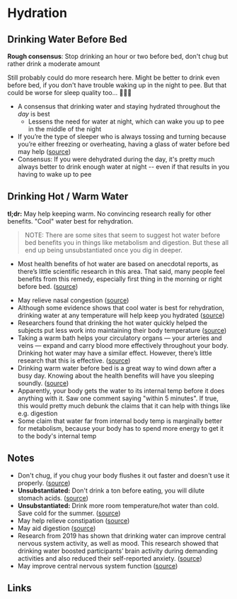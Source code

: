 # Hydration

## Drinking Water Before Bed

**Rough consensus**: Stop drinking an hour or two before bed, don't chug but rather drink a moderate amount

Still probably could do more research here. Might be better to drink even before bed, if you don't have trouble waking up in the night to pee. But that could be worse for sleep quality too... 🤷🏼‍♂️

- A consensus that drinking water and staying hydrated throughout the _day_ is best
  - Lessens the need for water at night, which can wake you up to pee in the middle of the night
- If you’re the type of sleeper who is always tossing and turning because you’re either freezing or overheating, having a glass of water before bed may help ([source](https://www.tasteofhome.com/article/drinking-water-before-bed/#:~:text=If%20you%E2%80%99re%20the%20type%20of%20sleeper%20who%20is%20always%20tossing%20and%20turning%20because%20you%E2%80%99re%20either%20freezing%20or%20overheating%2C%20having%20a%20glass%20of%20water%20before%20bed%20may%20help))
- Consensus: If you were dehydrated during the day, it's pretty much always better to drink enough water at night -- even if that results in you having to wake up to pee

## Drinking Hot / Warm Water

**tl;dr:** May help keeping warm. No convincing research really for other benefits. "Cool" water best for rehydration.

> NOTE: There are some sites that seem to suggest hot water before bed benefits you in things like metabolism and digestion. But these all end up being unsubstantiated once you dig in deeper.

- Most health benefits of hot water are based on anecdotal reports, as there’s little scientific research in this area. That said, many people feel benefits from this remedy, especially first thing in the morning or right before bed. ([source](https://www.healthline.com/health/benefits-of-drinking-hot-water#:~:text=most%20health%20benefits%20of%20hot%20water%20are%20based%20on%20anecdotal%20reports%2C%20as%20there%E2%80%99s%20little%20scientific%20research%20in%20this%20area.%20that%20said%2C%20many%20people%20feel%20benefits%20from%20this%20remedy%2C%20especially%20first%20thing%20in%20the%20morning%20or%20right%20before%20bed.))
<!-- - When drinking hot beverages, research recommends an optimal temperature of between 130 and 160°F (54 and 71°C). ([source](<https://www.healthline.com/health/benefits-of-drinking-hot-water#:~:text=when%20drinking%20hot%20beverages%2C%20researchtrusted%20source%20recommends%20an%20optimal%20temperature%20of%20between%20130%20and%20160%C2%B0f%20(54%20and%2071%C2%B0c).>)) -->
- May relieve nasal congestion ([source](https://www.healthline.com/health/benefits-of-drinking-hot-water#:~:text=may%20relieve%20nasal%20congestion))
- Although some evidence shows that cool water is best for rehydration, drinking water at any temperature will help keep you hydrated ([source](https://www.healthline.com/health/benefits-of-drinking-hot-water#:~:text=although%20some%20evidencetrusted%20source%20shows%20that%20cool%20water%20is%20best%20for%20rehydration%2C%20drinking%20water%20at%20any%20temperature%20will%20help%20keep%20you%20hydrated))
- Researchers found that drinking the hot water quickly helped the subjects put less work into maintaining their body temperature ([source](https://www.healthline.com/health/benefits-of-drinking-hot-water#:~:text=researchers%20found%20that%20drinking%20the%20hot%20water%20quickly%20helped%20the%20subjects%20put%20less%20work%20into%20maintaining%20their%20body%20temperature))
- Taking a warm bath helps your circulatory organs — your arteries and veins — expand and carry blood more effectively throughout your body. Drinking hot water may have a similar effect. However, there’s little research that this is effective. ([source](https://www.healthline.com/health/benefits-of-drinking-hot-water#:~:text=Taking%20a%20warm,this%20is%20effective.))
- Drinking warm water before bed is a great way to wind down after a busy day. Knowing about the health benefits will have you sleeping soundly. ([source](www.healthline.com/health/benefits-of-drinking-hot-water#:~:text=drinking%20warm%20water%20before%20bed%20is%20a%20great%20way%20to%20wind%20down%20after%20a%20busy%20day.%20knowing%20about%20the%20health%20benefits%20will%20have%20you%20sleeping%20soundly.))
- Apparently, your body gets the water to its internal temp before it does anything with it. Saw one comment saying "within 5 minutes". If true, this would pretty much debunk the claims that it can help with things like e.g. digestion
- Some claim that water far from internal body temp is marginally better for metabolism, because your body has to spend more energy to get it to the body's internal temp

## Notes

- Don't chug, if you chug your body flushes it out faster and doesn't use it properly. ([source](https://www.reddit.com/r/fatFIRE/comments/m0fht9/how_to_age_better/#:~:text=Don't%20chug%2C%20if%20you%20chug%20your%20body%20flushes%20it%20out%20faster%20and%20doesn't%20use%20it%20properly.))
- **Unsubstantiated:** Don't drink a ton before eating, you will dilute stomach acids. ([source](https://www.reddit.com/r/fatFIRE/comments/m0fht9/how_to_age_better/#:~:text=Don't%20drink%20a%20ton%20before%20eating%2C%20you%20will%20dilute%20stomach%20acids.))
- **Unsubstantiated:** Drink more room temperature/hot water than cold. Save cold for the summer. ([source](https://www.reddit.com/r/fatFIRE/comments/m0fht9/how_to_age_better/#:~:text=Drink%20more%20room%20temperature%2Fhot%20water%20than%20cold.%20Save%20cold%20for%20the%20summer.))
- May help relieve constipation ([source](https://www.healthline.com/health/benefits-of-drinking-hot-water#:~:text=may%20help%20relieve%20constipation))
- May aid digestion ([source](https://www.healthline.com/health/benefits-of-drinking-hot-water#:~:text=may%20aid%20digestion))
- Research from 2019 has shown that drinking water can improve central nervous system activity, as well as mood. This research showed that drinking water boosted participants’ brain activity during demanding activities and also reduced their self-reported anxiety. ([source](https://www.healthline.com/health/benefits-of-drinking-hot-water#:~:text=Research%20from,reported%20anxiety.))
- May improve central nervous system function ([source](https://www.healthline.com/health/benefits-of-drinking-hot-water#:~:text=may%20improve%20central%20nervous%20system%20function))

## Links
